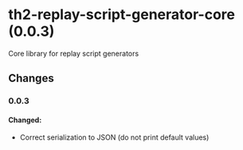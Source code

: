 # th2-replay-script-generator-core (0.0.3)

Core library for replay script generators

## Changes

### 0.0.3

#### Changed:

+ Correct serialization to JSON (do not print default values)
